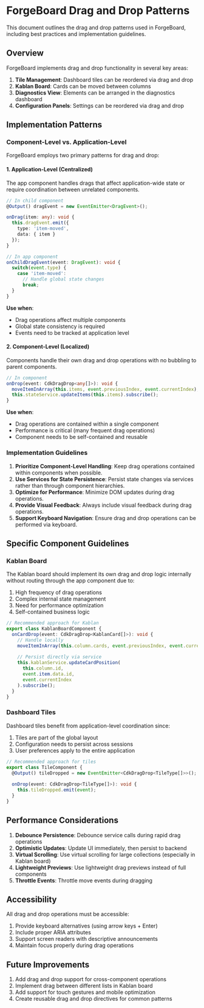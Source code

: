 # ForgeBoard Drag and Drop Patterns

This document outlines the drag and drop patterns used in ForgeBoard, including best practices and implementation guidelines.

## Overview

ForgeBoard implements drag and drop functionality in several key areas:

1. **Tile Management**: Dashboard tiles can be reordered via drag and drop
2. **Kablan Board**: Cards can be moved between columns 
3. **Diagnostics View**: Elements can be arranged in the diagnostics dashboard
4. **Configuration Panels**: Settings can be reordered via drag and drop

## Implementation Patterns

### Component-Level vs. Application-Level

ForgeBoard employs two primary patterns for drag and drop:

#### 1. Application-Level (Centralized)

The app component handles drags that affect application-wide state or require coordination between unrelated components.

```typescript
// In child component
@Output() dragEvent = new EventEmitter<DragEvent>();

onDrag(item: any): void {
  this.dragEvent.emit({
    type: 'item-moved',
    data: { item }
  });
}

// In app component
onChildDragEvent(event: DragEvent): void {
  switch(event.type) {
    case 'item-moved':
      // Handle global state changes
      break;
  }
}
```

**Use when**:
- Drag operations affect multiple components
- Global state consistency is required
- Events need to be tracked at application level

#### 2. Component-Level (Localized)

Components handle their own drag and drop operations with no bubbling to parent components.

```typescript
// In component
onDrop(event: CdkDragDrop<any[]>): void {
  moveItemInArray(this.items, event.previousIndex, event.currentIndex);
  this.stateService.updateItems(this.items).subscribe();
}
```

**Use when**:
- Drag operations are contained within a single component
- Performance is critical (many frequent drag operations)
- Component needs to be self-contained and reusable

### Implementation Guidelines

1. **Prioritize Component-Level Handling**: Keep drag operations contained within components when possible.
2. **Use Services for State Persistence**: Persist state changes via services rather than through component hierarchies.
3. **Optimize for Performance**: Minimize DOM updates during drag operations.
4. **Provide Visual Feedback**: Always include visual feedback during drag operations.
5. **Support Keyboard Navigation**: Ensure drag and drop operations can be performed via keyboard.

## Specific Component Guidelines

### Kablan Board

The Kablan board should implement its own drag and drop logic internally without routing through the app component due to:

1. High frequency of drag operations
2. Complex internal state management
3. Need for performance optimization
4. Self-contained business logic

```typescript
// Recommended approach for Kablan
export class KablanBoardComponent {
  onCardDrop(event: CdkDragDrop<KablanCard[]>): void {
    // Handle locally
    moveItemInArray(this.column.cards, event.previousIndex, event.currentIndex);
    
    // Persist directly via service
    this.kablanService.updateCardPosition(
      this.column.id,
      event.item.data.id,
      event.currentIndex
    ).subscribe();
  }
}
```

### Dashboard Tiles

Dashboard tiles benefit from application-level coordination since:

1. Tiles are part of the global layout
2. Configuration needs to persist across sessions
3. User preferences apply to the entire application

```typescript
// Recommended approach for tiles
export class TileComponent {
  @Output() tileDropped = new EventEmitter<CdkDragDrop<TileType[]>>();
  
  onDrop(event: CdkDragDrop<TileType[]>): void {
    this.tileDropped.emit(event);
  }
}
```

## Performance Considerations

1. **Debounce Persistence**: Debounce service calls during rapid drag operations
2. **Optimistic Updates**: Update UI immediately, then persist to backend
3. **Virtual Scrolling**: Use virtual scrolling for large collections (especially in Kablan board)
4. **Lightweight Previews**: Use lightweight drag previews instead of full components
5. **Throttle Events**: Throttle move events during dragging

## Accessibility

All drag and drop operations must be accessible:

1. Provide keyboard alternatives (using arrow keys + Enter)
2. Include proper ARIA attributes
3. Support screen readers with descriptive announcements
4. Maintain focus properly during drag operations

## Future Improvements

1. Add drag and drop support for cross-component operations
2. Implement drag between different lists in Kablan board
3. Add support for touch gestures and mobile optimization
4. Create reusable drag and drop directives for common patterns
